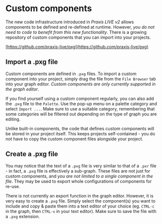 # Custom components

The new code infrastructure introduced in _Praxis LIVE v2_ allows components to be defined and re-defined at runtime. However, _you do not need to code to benefit from this new functionality_. There is a growing repository of custom components that you can import into your projects.

[https://github.com/praxis-live/pxg](https://github.com/praxis-live/pxg)

## Import a .pxg file

Custom components are defined in `.pxg` files. To import a custom component into your project, simply drag the file from the `File Browser` tab into your graph editor. _Custom components are only currently supported in the graph editor_.

If you find yourself using a custom component regularly, you can also add the `.pxg` file to the `Palette`. Use the pop-up menu on a palette category and select `Import ...`. Make sure to use a suitable category, remembering that some categories will be filtered out depending on the type of graph you are editing.

Unlike built-in components, the code that defines custom components will be stored in your project itself. This keeps projects self-contained - you do not have to copy the custom component files alongside your project.

## Create a .pxg file

You may notice that the text of a `.pxg` file is very similar to that of a `.pxr` file - in fact, a `.pxg` file is effectively a sub-graph. These files are not just for custom components, and _you are not limited to a single component in the file_. They may be used to export whole configurations of components for re-use.

There is not currently an export function in the graph editor. However, it is very easy to create a `.pxg` file. Simply select the component(s) you want to include and copy & paste them into a text editor of your choice (eg. `CTRL-c` in the graph, then `CTRL-v` in your text editor). Make sure to save the file with a `.pxg` extension.
